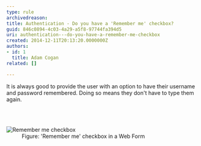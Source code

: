 ```yaml
---
type: rule
archivedreason: 
title: Authentication - Do you have a 'Remember me' checkbox?
guid: 846c0894-4c03-4a29-a5f8-97744fa394d5
uri: authentication---do-you-have-a-remember-me-checkbox
created: 2014-12-11T20:13:20.0000000Z
authors:
- id: 1
  title: Adam Cogan
related: []

---
```



<p>​​
                    It is always good to provide the user with an option to have their username and password remembered. Doing so means they don't have to type them again.</p>​
<br><excerpt class='endintro'></excerpt><br>
<dl class="goodImage"><dt>
      <img src="/WebSites/RulesToBetterWebsitesLayout/PublishingImages/timepro-remember.jpg" alt="Remember me checkbox" />
   </dt><dd>Figure&#58; 'Remember me' checkbox in a Web Form</dd></dl>​


